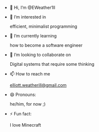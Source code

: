 - 👋 Hi, I’m @EWeather1ll
- 👀 I’m interested in 

  efficient, minimalist programming

- 🌱 I’m currently learning 

  how to become a software engineer
  
- 💞️ I’m looking to collaborate on

  Digital systems that require some thinking

- 📫 How to reach me

  elliott.weatherill@gmail.com

- 😄 Pronouns:

  he/him, for now ;)

- ⚡ Fun fact:

  I love Minecraft

<!---
EWeather1ll/EWeather1ll is a ✨ special ✨ repository because its `README.md` (this file) appears on your GitHub profile.
You can click the Preview link to take a look at your changes.
--->
